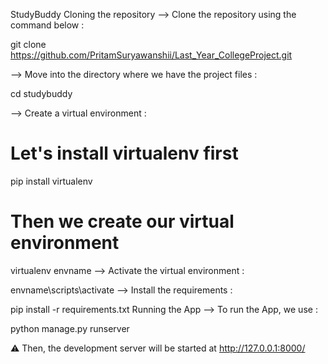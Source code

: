 StudyBuddy
Cloning the repository
--> Clone the repository using the command below :

git clone https://github.com/PritamSuryawanshii/Last_Year_CollegeProject.git

--> Move into the directory where we have the project files :

cd studybuddy

--> Create a virtual environment :

# Let's install virtualenv first
pip install virtualenv

# Then we create our virtual environment
virtualenv envname
--> Activate the virtual environment :

envname\scripts\activate
--> Install the requirements :

pip install -r requirements.txt
Running the App
--> To run the App, we use :

python manage.py runserver

⚠ Then, the development server will be started at
 http://127.0.0.1:8000/ 
